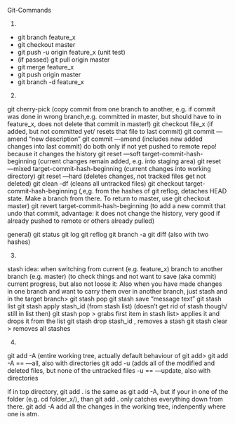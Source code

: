 Git-Commands

1)
* git branch feature_x  
* git checkout master  
* git push -u origin feature_x (unit test)  
* (if passed) git pull origin master  
* git merge feature_x  
* git push origin master  
* git branch -d feature_x  

2)
git cherry-pick (copy commit from one branch to another, e.g. if commit was done in wrong branch,e.g. committed in master, but should have to in feature_x, does not delete that commit in master!)
git checkout file_x (if added, but not committed yet/ resets that file to last commit)
git commit —amend “new description”
git commit —amend (includes new added changes into last commit)
do both only if not yet pushed to remote repo! because it changes the history
git reset —soft target-commit-hash-beginning (current changes remain added, e.g. into staging area)
git reset —mixed target-commit-hash-beginning (current changes into working directory)
git reset —hard (deletes changes, not tracked files get not deleted)
git clean -df (cleans all untracked files)
git checkout target-commit-hash-beginning (,e,g. from the hashes of git reflog, detaches HEAD state. Make a branch from there. To return to master, use git checkout master)
git revert target-commit-hash-beginning (to add a new commit that undo that commit, advantage: it does not change the history, very good if already pushed to remote or others already pulled)


general)
git status
git log
git reflog
git branch -a
git diff (also with two hashes)

3)
stash idea:
when switching from current (e.g. feature_x) branch to another branch (e.g. master) (to check things and not want to save (aka commit) current progress, but also not loose it: Also when you have made changes in one branch and want to carry them over in another branch, just stash and in the target branch> git stash pop
git stash save “message text”
git stash list
git stash apply stash_id (from stash list) (doesn’t get rid of stash though/ still in list then)
git stash pop  > grabs first item in stash list> applies it and drops it from the list
git stash drop stash_id , removes a stash
git stash clear > removes all stashes
 
4)
git add -A (entire working tree, actually default behaviour of git add> git add -A == —all, also with directories
git add -u (adds all of the modified and deleted files, but none of the untracked files -u == —update, also with directories

if in top directory, git add . is the same as git add -A, but if your in one of the folder (e.g. cd folder_x/), than git add . only catches everything down from there. git add -A add all the changes in the working tree, indenpently where one is atm.

